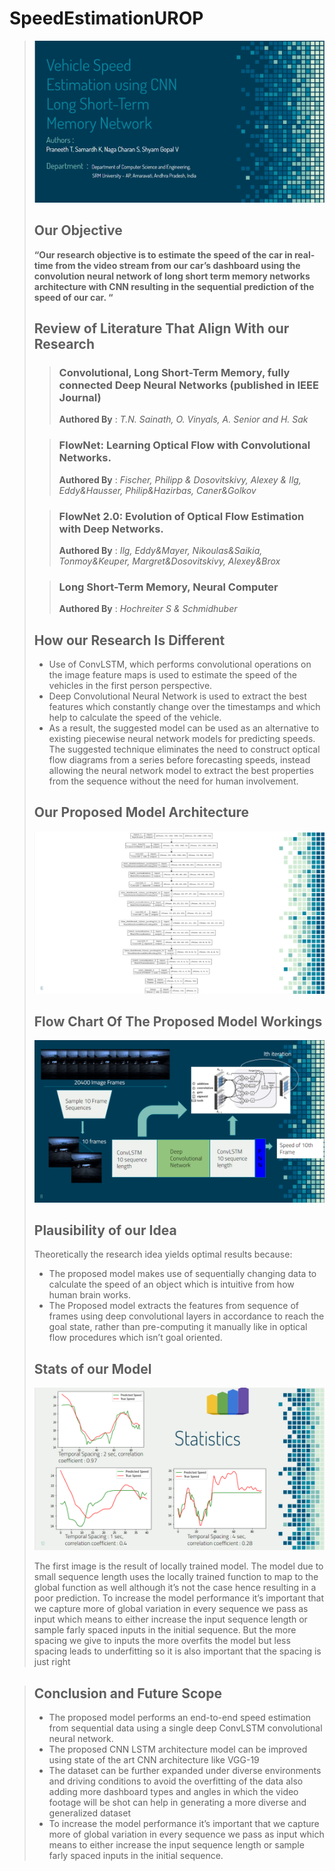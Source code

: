 # SpeedEstimationUROP
 > ![Tux, the Linux mascot](/UROPTitlePage.png)
 >
 >
> ## Our Objective
> **“Our research objective is to estimate the speed of the car in real-time from the video stream from our car’s dashboard using the convolution neural network of long short term memory networks architecture with CNN resulting in the sequential prediction of the speed of our car. “**
>
> ## Review of Literature That Align With our Research
>> ### Convolutional, Long Short-Term Memory, fully connected Deep Neural Networks (published in IEEE Journal)
>> **Authored By** : 	*T.N. Sainath, O. Vinyals, A. Senior and H. Sak*
>
>> ### FlowNet: Learning Optical Flow with Convolutional Networks. 
>> **Authored By** : 	*Fischer, Philipp & Dosovitskivy, Alexey & Ilg, Eddy&Hausser, Philip&Hazirbas, Caner&Golkov*
>
>> ### FlowNet 2.0: Evolution of Optical Flow Estimation with Deep Networks.
>> **Authored By** : 	*Ilg, Eddy&Mayer, Nikoulas&Saikia, Tonmoy&Keuper, Margret&Dosovitskivy, Alexey&Brox*
>
>> ### Long Short-Term Memory, Neural Computer
>> **Authored By** : 	*Hochreiter S & Schmidhuber*
>
> ## How our Research Is Different
> - Use of ConvLSTM, which performs convolutional operations on the image feature maps is used to estimate the speed of the vehicles in the first person perspective.
> - Deep Convolutional Neural Network is used to extract the best features which constantly change over the timestamps and which help to calculate the speed of the vehicle.
> - As a result, the suggested model can be used as an alternative to existing piecewise neural network models for predicting speeds. The suggested technique eliminates the need to construct optical flow diagrams from a series before forecasting speeds, instead allowing the neural network model to extract the best properties from the sequence without the need for human involvement.
>
> ## Our Proposed Model Architecture
> ![Tux, the Linux mascot](/UROPModelArchitecture.png)
>
> ## Flow Chart Of The Proposed Model Workings
> ![Tux, the Linux mascot](UROPProposedModelFlow.png)
>
> ## Plausibility of our Idea
> Theoretically the research idea yields optimal results  because:
> - The proposed model makes use of sequentially changing data to calculate the speed of an object which is intuitive from how human brain works. 
> - The Proposed model extracts the features from sequence of frames using deep convolutional layers in accordance to reach the goal state, rather than pre-computing it manually like in optical flow procedures which isn’t goal oriented.
>
> ## Stats of our Model
> ![Tux, the Linux mascot](/UROPStats.png)
> 
> The first image is the result of locally trained model. The model due to small sequence length uses the locally trained function to map to the global function as well although it’s not the case hence resulting in a poor prediction. 
> To increase the model performance it’s important that we capture more of global variation in every sequence we pass as input which means to either increase the input sequence length or sample farly spaced inputs in the initial sequence. 
> But the more spacing we give to inputs the more overfits the model but less spacing leads to underfitting so it is also important that the spacing is just right

> ## Conclusion and Future Scope
> - The proposed model performs an end-to-end speed estimation from sequential data using a single deep ConvLSTM convolutional neural network.
> - The proposed CNN LSTM architecture model can be improved using state of the art CNN architecture like VGG-19 
> - The dataset can be further expanded under diverse environments and driving conditions to avoid the overfitting of the data also adding more dashboard types and angles in which the video footage will be shot can help in generating a more diverse and generalized dataset 
> - To increase the model performance it’s important that we capture more of global variation in every sequence we pass as input which means to either increase the input sequence length or sample farly spaced inputs in the initial sequence.

 
